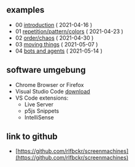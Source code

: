 ## examples

* 00 [introduction](0_introduction) ( 2021-04-16 )
* 01 [repetition/pattern/colors](1_repetition-pattern-colors) ( 2021-04-23 )
* 02 [order/chaos](2_order-chaos) ( 2021-04-30 )
* 03 [moving things](3_moving-things) ( 2021-05-07 )
* 04 [bots and agents](4_bots-and-agents) ( 2021-05-14 )

## software umgebung
* Chrome Browser or Firefox
* Visual Studio Code [download](https://code.visualstudio.com/)
* VS Code extensions:
  - Live Server
  - p5js Snippets
  - IntelliSense

## link to github
- [https://github.com/rlfbckr/screenmachines](https://github.com/rlfbckr/screenmachines)


